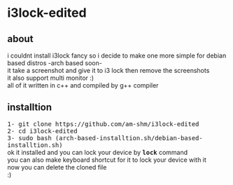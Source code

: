 # i3lock-edited
<h2>about</h2>
i couldnt install i3lock fancy so i decide to make one more simple for debian based distros -arch based soon-
<br>
it take a screenshot and give it to i3 lock then remove the screenshots
<br>
it also support multi monitor :)
<br>
all of it written in c++ and compiled by g++ compiler
<h2>installtion</h2>
<tt>
1- git clone https://github.com/am-shm/i3lock-edited
<br>
2- cd i3lock-edited
<br>
3- sudo bash (arch-based-installtion.sh/debian-based-installtion.sh)
<br>
</tt>
ok it installed and you can lock your device by <tt><b>lock</b></tt> command
<br>
you can also make keyboard shortcut for it to lock your device with it
<br>
now you can delete the cloned file
<br>
:)
